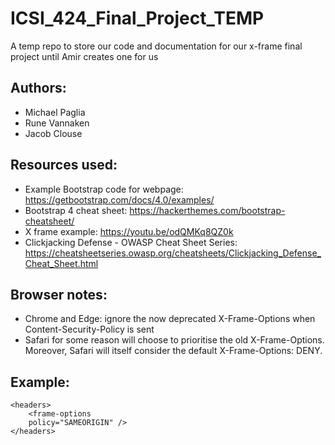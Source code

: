 # ICSI_424_Final_Project_TEMP
A temp repo to store our code and documentation for our x-frame final project until Amir creates one for us

## Authors:
- Michael Paglia 
- Rune Vannaken
- Jacob Clouse


## Resources used:
- Example Bootstrap code for webpage: https://getbootstrap.com/docs/4.0/examples/
- Bootstrap 4 cheat sheet: https://hackerthemes.com/bootstrap-cheatsheet/
- X frame example: https://youtu.be/odQMKq8QZ0k
- Clickjacking Defense - OWASP Cheat Sheet Series: https://cheatsheetseries.owasp.org/cheatsheets/Clickjacking_Defense_Cheat_Sheet.html

## Browser notes:
- Chrome and Edge: ignore the now deprecated X-Frame-Options when Content-Security-Policy is sent
- Safari for some reason will choose to prioritise the old X-Frame-Options. Moreover, Safari will itself consider the default X-Frame-Options: DENY.

## Example:
<http>
    <!-- ... -->

    <headers>
        <frame-options
        policy="SAMEORIGIN" />
    </headers>
</http>
